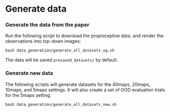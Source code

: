 # Generate data

### Generate the data from the paper

Run the following script to download the propioceptive data, and render the observations into top-down images:

```
bash data_generation/generate_all_datasets_og.sh
```

The data will be saved `presaved_datasets/` by default.

### Generate new data

The following scripts will generate datasets for the 40maps, 20maps, 10maps, and 5maps settings. It will also create a set of OOD evaluation trials for the 5maps setting.

```
bash data_generation/generate_all_datasets_new.sh
```

